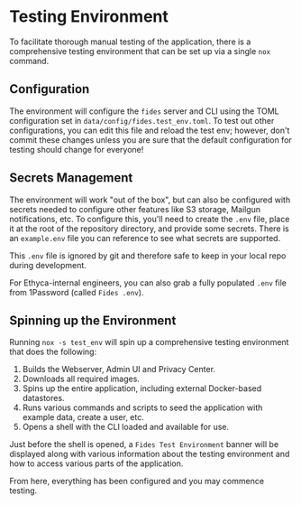 # Testing Environment

To facilitate thorough manual testing of the application, there is a comprehensive testing environment that can be set up via a single `nox` command.

## Configuration

The environment will configure the `fides` server and CLI using the TOML configuration set in `data/config/fides.test_env.toml`. To test out other configurations, you can edit this file and reload the test env; however, don't commit these changes unless you are sure that the default configuration for testing should change for everyone!
## Secrets Management

The environment will work "out of the box", but can also be configured with secrets needed to configure other features like S3 storage, Mailgun notifications, etc. To configure this, you'll need to create the `.env` file, place it at the root of the repository directory, and provide some secrets. There is an `example.env` file you can reference to see what secrets are supported.

This `.env` file is ignored by git and therefore safe to keep in your local repo during development.

For Ethyca-internal engineers, you can also grab a fully populated `.env` file from 1Password (called `Fides .env`). 

## Spinning up the Environment

Running `nox -s test_env` will spin up a comprehensive testing environment that does the following:

1. Builds the Webserver, Admin UI and Privacy Center.
1. Downloads all required images.
1. Spins up the entire application, including external Docker-based datastores.
1. Runs various commands and scripts to seed the application with example data, create a user, etc.
1. Opens a shell with the CLI loaded and available for use.

Just before the shell is opened, a `Fides Test Environment` banner will be displayed along with various information about the testing environment and how to access various parts of the application.

From here, everything has been configured and you may commence testing.
